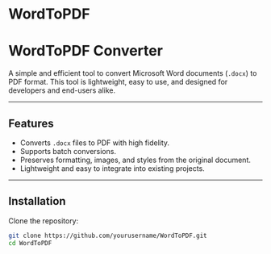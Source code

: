 # WordToPDF
# WordToPDF Converter

A simple and efficient tool to convert Microsoft Word documents (`.docx`) to PDF format. This tool is lightweight, easy to use, and designed for developers and end-users alike.

---

## Features

- Converts `.docx` files to PDF with high fidelity.
- Supports batch conversions.
- Preserves formatting, images, and styles from the original document.
- Lightweight and easy to integrate into existing projects.

---

## Installation

Clone the repository:

```bash
git clone https://github.com/yourusername/WordToPDF.git
cd WordToPDF
